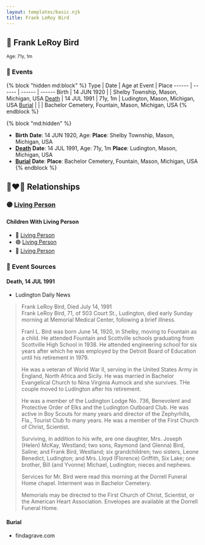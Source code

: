```yaml
---
layout: templates/basic.njk
title: Frank LeRoy Bird
---
```

## 🔵 Frank LeRoy Bird
<small>Age: 71y, 1m</small>

### 📆 Events

{% block "hidden md:block" %}
Type | Date | Age at Event | Place
------ | ------ | ------ | ------
Birth | 14 JUN 1920 |  | Shelby Township, Mason, Michigan, USA
[Death](#event-event-3) | 14 JUL 1991 | 71y, 1m | Ludington, Mason, Michigan, USA
[Burial](#event-event-4) |  |  | Bachelor Cemetery, Fountain, Mason, Michigan, USA
{% endblock %}

{% block "md:hidden" %}
- **Birth**
**Date**: 14 JUN 1920, Age:
**Place**: Shelby Township, Mason, Michigan, USA
- **[Death](#event-event-3)**
**Date**: 14 JUL 1991, Age: 71y, 1m
**Place**: Ludington, Mason, Michigan, USA
- **[Burial](#event-event-4)**
**Date**:
**Place**: Bachelor Cemetery, Fountain, Mason, Michigan, USA
{% endblock %}

## 👩‍❤️‍👨 Relationships

### 🟣 [Living Person](/people/7/73724053)

#### Children With Living Person
* 🔵 [Living Person](/people/2/25276319)
* 🟣 [Living Person](/people/3/30955691)
* 🔵 [Living Person](/people/4/49155092)
### 📰 Event Sources

#### <a id="event-event-3"></a> Death, 14 JUL 1991
* Ludington Daily News
>   
  > Frank LeRoy Bird, Died July 14, 1991  
  > Frank LeRoy Bird, 71, of 503 Court St., Ludington, died early Sunday morning at Memorial Medical Center, following a brief illness.  
  >   
  > Franl L. Bird was born June 14, 1920, in Shelby, moving to Fountain as a child. He attended Fountain and Scottville schools graduating from Scottville High School in 1938. He attended engineering school for six years after which he was employed by the Detroit Board of Education until his retirement in 1979.  
  >   
  > He was a veteran of World War II, serving in the United States Army in England, North Africa and Sicily. He was married in Bachelor Evangelical Church to Nina Virginia Aumock and she survives. THe couple moved to Ludington after his retirement.  
  >   
  > He was a member of the Ludington Lodge No. 736, Benevolent and Protective Order of Elks and the Ludington Outboard Club. He was active in Boy Scouts for many years and director of the Zephyrhills, Fla., Tourist Club fo many years. He was a member of the First Church of Christ, Scientist.  
  >   
  > Surviving, in addition to his wife, are one daughter, Mrs. Joseph (Helen) McKay, Westland; two sons, Raymond (and Glenna) Bird, Saline; and Frank Bird, Westland; six grandchildren; two sisters, Leone Benedict, Ludington; and Mrs. Lloyd (Florence) Griffith, Six Lake; one brother, Bill (and Yvonne) Michael, Ludington; nieces and nephews.  
  >   
  > Services for Mr. Bird were read this morning at the Dorrell Funeral Home chapel. Interment was in Bachelor Cemetery.  
  >   
  > Memorials may be directed to the First Church of Christ, Scientist, or the American Heart Association. Envelopes are available at the Dorrell Funeral Home.

#### <a id="event-event-4"></a> Burial
* findagrave.com
